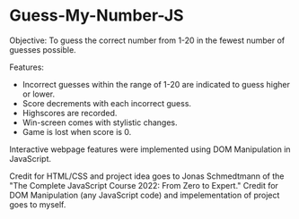 # Guess-My-Number-JS
Objective: To guess the correct number from 1-20 in the fewest number of guesses possible. 

Features:
- Incorrect guesses within the range of 1-20 are indicated to guess higher or lower.
- Score decrements with each incorrect guess.
- Highscores are recorded. 
- Win-screen comes with stylistic changes. 
- Game is lost when score is 0.

Interactive webpage features were implemented using DOM Manipulation in JavaScript.

Credit for HTML/CSS and project idea goes to Jonas Schmedtmann of the "The Complete JavaScript Course 2022: From Zero to Expert."
Credit for DOM Manipulation (any JavaScript code) and impelementation of project goes to myself. 
